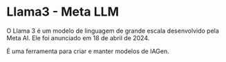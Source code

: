 # Llama3 - Meta LLM 
>
O Llama 3 é um modelo de linguagem de grande escala desenvolvido pela Meta AI. 
Ele foi anunciado em 18 de abril de 2024.
>
>
É uma ferramenta para criar e manter modelos de IAGen.
>

